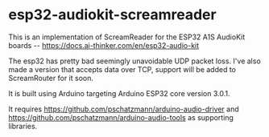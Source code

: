 # esp32-audiokit-screamreader

This is an implementation of ScreamReader for the ESP32 A1S AudioKit boards -- https://docs.ai-thinker.com/en/esp32-audio-kit

The esp32 has pretty bad seemingly unavoidable UDP packet loss. I've also made a version that accepts data over TCP, support will be added to ScreamRouter for it soon.

It is built using Arduino targeting Arduino ESP32 core version 3.0.1.

It requires https://github.com/pschatzmann/arduino-audio-driver and https://github.com/pschatzmann/arduino-audio-tools as supporting libraries.